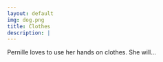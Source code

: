 ```yaml
---
layout: default
img: dog.png
title: Clothes
description: |
---
```

  Pernille loves to use her hands on clothes.
  She will...
  
  
